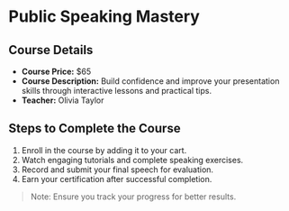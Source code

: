 # Public Speaking Mastery

## Course Details
- **Course Price:** $65
- **Course Description:** Build confidence and improve your presentation skills through interactive lessons and practical tips.
- **Teacher:** Olivia Taylor

## Steps to Complete the Course
1. Enroll in the course by adding it to your cart.
2. Watch engaging tutorials and complete speaking exercises.
3. Record and submit your final speech for evaluation.
4. Earn your certification after successful completion.

> Note: Ensure you track your progress for better results.
